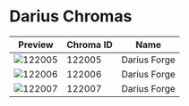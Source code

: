 # Darius Chromas

| Preview | Chroma ID | Name |
|---------|-----------|------|
| ![122005](https://raw.communitydragon.org/latest/plugins/rcp-be-lol-game-data/global/default/v1/champion-chroma-images/122/122005.png) | 122005 | Darius Forge |
| ![122006](https://raw.communitydragon.org/latest/plugins/rcp-be-lol-game-data/global/default/v1/champion-chroma-images/122/122006.png) | 122006 | Darius Forge |
| ![122007](https://raw.communitydragon.org/latest/plugins/rcp-be-lol-game-data/global/default/v1/champion-chroma-images/122/122007.png) | 122007 | Darius Forge |